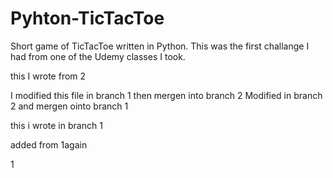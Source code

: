 # Pyhton-TicTacToe
Short game of TicTacToe written in Python.
This was the first challange I had from one of the Udemy classes I took.


 this I wrote from 2

I modified this file in branch 1 then mergen into branch 2
Modified in branch 2 and mergen ointo branch 1

this i wrote in branch 1

added from 1again

1
